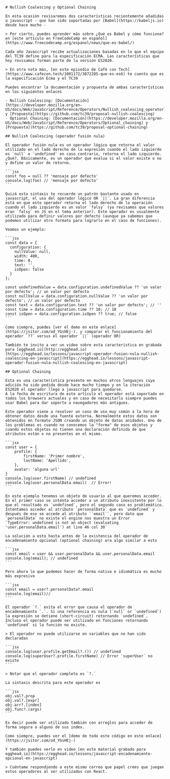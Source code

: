     # Nullish Coalescing y Optional Chaining

    En esta ocasión revisaremos dos características recientemente añadidas a javascript - que han sido soportadas por [Babel](https://babeljs.io) desde hace mucho - 

    > Por cierto, puedes aprender más sobre ¿Qué es Babel y cómo funciona? en [este artículo en FreeCodeCamp en español](https://www.freecodecamp.org/espanol/news/que-es-babel/)

    Cada año Javascript recibe actualizaciones basadas en lo que el equipo del TC39 define para la especificación ECMA. Las características que hoy revisamos forman parte de la versión ES2020.

    > En otra nota más, [en este episodio de Café con Tech](https://www.cafecon.tech/1081172/3872285-que-es-es6) te cuento que es la especificación Ecma y el TC39

    Puedes encontrar la documentación y propuesta de ambas características en los siguientes enlaces

    - Nullish Coalescing: [Documentación](https://developer.mozilla.org/en-US/docs/Web/JavaScript/Reference/Operators/Nullish_coalescing_operator) y [Propuesta](https://github.com/tc39/proposal-nullish-coalescing)
    - Optional Chaining: [Documentación](https://developer.mozilla.org/en-US/docs/Web/JavaScript/Reference/Operators/Optional_chaining) y [Propuesta](https://github.com/tc39/proposal-optional-chaining)

    ## Nullish Coalescing (operador fusión nula)

    El operador fusión nula es un operador lógico que retorna el valor utilizado en el lado derecho de la expresión cuando el lado izquierdo es `null` o `undefined` en caso contrario, retorna el lado izquierdo. ¿Qué?. Básicamente, es un operador que evalua si el valor existe o no y define un valor de retorno.

    ```jsx
    const foo = null ?? 'mensaje por defecto'
    console.log(foo) // 'mensaje por defecto'
    ```

    Quizá esta sintaxis te recuerde un patrón bastante usado en javascript, el uso del operador lógico OR `||`. La gran diferencia está en que este operador retorna el lado derecho de la operación cuando el lado izquierdo es un valor `falsy` (ya revisamos que valores eran `falsy` en JS en el tema anterior). Este operador es usualmente utilizado para definir valores por defecto (aunque ya sabemos que podemos utilizar otro formato para lograrlo en el caso de funciones).

    Veamos un ejemplo:

    ```jsx
    const data = {
      configuration: {
        nullValue: null,
        width: 400,
        time: 0,
        text: '',
        isOpen: false
      }
    };

    const undefinedValue = data.configuration.undefinedValue ?? 'un valor por defecto'; // un valor por defecto
    const nullValue = data.configuration.nullValue ?? 'un valor por defecto'; // un valor por defecto
    const text = data.configuration.text ?? 'un valor por defecto'; // ''
    const time = data.configuration.time ?? 10; // 10
    const isOpen = data.configuration.isOpen ?? true; // false
    ```

    Como siempre, puedes [ver el demo en este enlace](https://jsitor.com/od_YGsHEj-). y comparar el funcionamiento del operador `??` versus el operador `||` (operador OR)

    También te invito a ver un video sobre esta característica en grabada para [egghead.io](http://egghead.io) [https://egghead.io/lessons/javascript-operador-fusion-nula-nullish-coalescing-en-javascript](https://egghead.io/lessons/javascript-operador-fusion-nula-nullish-coalescing-en-javascript) 

    ## Optional Chaining

    Esta es una característica presente en muchos otros lenguajes cuya adición ha sido pedida desde hace mucho tiempo y en la iteración ES2020 el operador llegó a javascript para quedarse.
    A la fecha de escritura de este artículo el operador está soportado en todos los browsers actuales y en caso de necesitarlo siempre puedes usar Babel para dar soporte a navegadores más antiguos.

    Este operador viene a resolver un caso de uso muy común a la hora de obtener datos desde una fuente externa. Normalmente estos datos son obtenidos en formato JSON creando un objeto de datos anidados. Uno de los problemas es cuando no conocemos la "forma" de esos objetos y cuando estos objetos no tienen una declaración definida de que atributos están o no presentes en el mismo.

    ```jsx
    const user = {
    	profile: {
    		firstName: 'Primer nombre',
    		lastName: 'Apellido',
    	},
    	avatar: 'alguna url'
    }
    console.log(user.firstName) // undefined
    console.log(user.personalData.email)  // Error!
    ```

    En este ejemplo tenemos un objeto de usuario al que queremos acceder. En el primer caso se intenta acceder a un atributo inexistente por lo que el resultado es `undefined`, pero el segundo caso es problemático. Intentamos acceder al atributo `personalData` que es `undefined` y después de eso se accede al atributo ``email``, pero dato que `personalData` no existe el engine nos muestra un Error
    `TypeError: undefined is not an object (evaluating 'user.personalData.email') at line 46 col 30`

    La solución a esto hasta antes de la existencia del operador de encadenamiento opcional (optional chaining) era algo similar a esto

    ```jsx
    const email = user && user.personalData && user.personalData.email
    console.log(email); // undefined
    ```

    Pero ahora lo que podemos hacer de forma nativa e idiomática es mucho más expresivo

    ```jsx
    const email = user?.personalData?.email
    console.log(email)//
    ```

    El operador `?.` evita el error que causa el operador de encadenamiento `.`. Si una referencia es nula (`null` or `undefined`) la expresión se detiene (short-circuit) retornando `undefined`.
    Incluso el operador puede ser utilizado en funciones retornando `undefined` si la función no existe.

    > El operador no puede utilizarse en variables que no han sido declaradas

    ```jsx
    console.log(user.profile.getEmail?.()) // undefined
    console.log(superUser?.profile.firstName) // Error `superUser` no existe
    ```

    > Notar que el operador completo es `?.`

    La sintaxis descrita para este operador es

    ```jsx
    obj.val?.prop
    obj.val?.[expr]
    obj.arr?.[index]
    obj.func?.(args)
    ```

    Es decir puede ser utilizado también con arreglos para acceder de forma segura a alguno de sus index.

    Como siempre, puedes ver el [demo de todo este código en este enlace](https://jsitor.com/od_YGsHEj-)

    Y también puedes verlo en video [en este material grabado para egghead.io](https://egghead.io/lessons/javascript-encadenamiento-opcional-en-javascript)

    > Cuéntame respondiendo a este mismo correo que papel crees que juegan estos operadores al ser utilizados con React.
